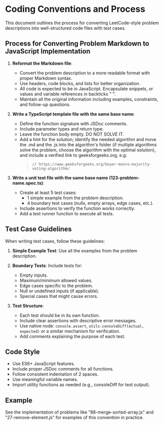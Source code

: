 # Coding Conventions and Process

This document outlines the process for converting LeetCode-style problem descriptions into well-structured code files with test cases.

## Process for Converting Problem Markdown to JavaScript Implementation

1. **Reformat the Markdown file**:
   - Convert the problem description to a more readable format with proper Markdown syntax.
   - Use headers, code blocks, and lists for better organization.
   - All code is expected to be in JavaScript. Encapsulate snippets, or values and variable references in backticks "`".
   - Maintain all the original information including examples, constraints, and follow-up questions.

2. **Write a TypeScript template file with the same base name**:
   - Define the function signature with JSDoc comments.
   - Include parameter types and return type.
   - Leave the function body empty. DO NOT SOLVE IT.
   - Add a hint for the solution; identify the needed algorithm and move the .md and the .js into the algorithm's folder (if multiple algorithms solve the problem, choose the algorithm with the optimal solution), and include a verified link to geeksforgeeks.org, e.g:
      > `// https://www.geeksforgeeks.org/boyer-moore-majority-voting-algorithm/`

3. **Write a unit test file with the same base name (123-problem-name.spec.ts)**:
   - Create at least 5 test cases:
     - 1 simple example from the problem description.
     - 4 boundary test cases (nulls, empty arrays, edge cases, etc.).
   - Include assertions to verify the function works correctly.
   - Add a test runner function to execute all tests.

## Test Case Guidelines

When writing test cases, follow these guidelines:

1. **Simple Example Test**: Use all the examples from the problem description.

2. **Boundary Tests**: Include tests for:
   - Empty inputs.
   - Maximum/minimum allowed values.
   - Edge cases specific to the problem.
   - Null or undefined inputs (if applicable).
   - Special cases that might cause errors.

3. **Test Structure**:
   - Each test should be in its own function.
   - Include clear assertions with descriptive error messages.
   - Use native node: `console.assert`, `utils.consoleDiff(actual, expected)` or a similar mechanism for verification.
   - Add comments explaining the purpose of each test.

## Code Style

- Use ES6+ JavaScript features.
- Include proper JSDoc comments for all functions.
- Follow consistent indentation of 2 spaces.
- Use meaningful variable names.
- Import utility functions as needed (e.g., consoleDiff for test output).

## Example

See the implementation of problems like "88-merge-sorted-array.js" and "27-remove-element.js" for examples of this convention in practice.
